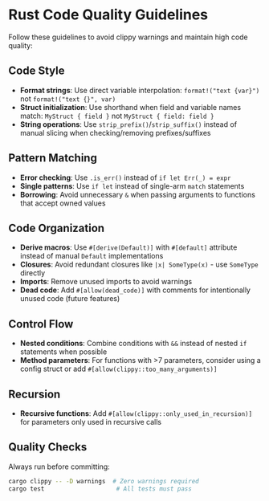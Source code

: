 # Rust Code Quality Guidelines

Follow these guidelines to avoid clippy warnings and maintain high code quality:

## Code Style
- **Format strings**: Use direct variable interpolation: `format!("text {var}")` not `format!("text {}", var)`
- **Struct initialization**: Use shorthand when field and variable names match: `MyStruct { field }` not `MyStruct { field: field }`
- **String operations**: Use `strip_prefix()`/`strip_suffix()` instead of manual slicing when checking/removing prefixes/suffixes

## Pattern Matching
- **Error checking**: Use `.is_err()` instead of `if let Err(_) = expr`
- **Single patterns**: Use `if let` instead of single-arm `match` statements
- **Borrowing**: Avoid unnecessary `&` when passing arguments to functions that accept owned values

## Code Organization
- **Derive macros**: Use `#[derive(Default)]` with `#[default]` attribute instead of manual `Default` implementations
- **Closures**: Avoid redundant closures like `|x| SomeType(x)` - use `SomeType` directly
- **Imports**: Remove unused imports to avoid warnings
- **Dead code**: Add `#[allow(dead_code)]` with comments for intentionally unused code (future features)

## Control Flow
- **Nested conditions**: Combine conditions with `&&` instead of nested `if` statements when possible
- **Method parameters**: For functions with >7 parameters, consider using a config struct or add `#[allow(clippy::too_many_arguments)]`

## Recursion
- **Recursive functions**: Add `#[allow(clippy::only_used_in_recursion)]` for parameters only used in recursive calls

## Quality Checks
Always run before committing:
```bash
cargo clippy -- -D warnings  # Zero warnings required
cargo test                    # All tests must pass
```
